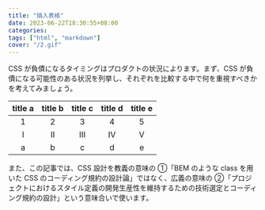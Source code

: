 ```yaml
---
title: "插入表格"
date: 2023-06-22T18:30:55+08:00
categories: 
tags: ["html", "markdown"]
cover: "/2.gif"
---
```


CSS が負債になるタイミングはプロダクトの状況によります。まず、CSS が負債になる可能性のある状況を列挙し、それぞれを比較する中で何を重視すべきかを考えてみましょう。

| title a | title b | title c | title d | title e |
|:-------:|:-------:|:-------:|:-------:|:-------:|
|    1    |    2    |    3    |    4    |    5    |
|    I    |    II   |   III   |    IV   |    V    |
|    a    |    b    |    c    |    d    |    e    |

また、この記事では、CSS 設計を教義の意味の ①「BEM のような class を用いた CSS のコーディング規約の設計論」ではなく、広義の意味の ②「プロジェクトにおけるスタイル定義の開発生産性を維持するための技術選定とコーディング規約の設計」という意味合いで使います。

